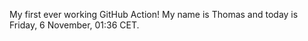 My first ever working GitHub Action!
My name is Thomas and today is Friday, 6 November, 01:36 CET. 
